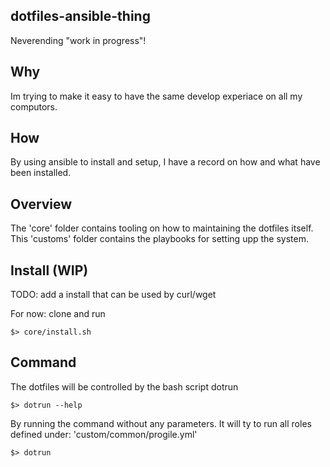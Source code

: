 ## dotfiles-ansible-thing

Neverending "work in progress"!

## Why

Im trying to make it easy to have the same develop experiace on all my computors.

## How

By using ansible to install and setup, I have a record on how and what have
been installed.

## Overview

The 'core' folder contains tooling on how to maintaining the dotfiles itself.
This 'customs' folder contains the playbooks for setting upp the system.

## Install (WIP)

TODO: add a install that can be used by curl/wget

For now: clone and run

```
$> core/install.sh
```

## Command

The dotfiles will be controlled by the bash script dotrun

```
$> dotrun --help
```

By running the command without any parameters. It will ty to run all roles
defined under: 'custom/common/progile.yml'

```
$> dotrun
```
